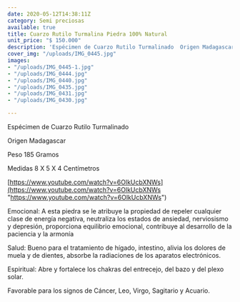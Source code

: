 ```yaml
---
date: 2020-05-12T14:38:11Z
category: Semi preciosas
available: true
title: Cuarzo Rutilo Turmalina Piedra 100% Natural
unit_price: "$ 150.000"
description: 'Espécimen de Cuarzo Rutilo Turmalinado  Origen Madagascar '
cover_img: "/uploads/IMG_0445.jpg"
images:
- "/uploads/IMG_0445-1.jpg"
- "/uploads/IMG_0444.jpg"
- "/uploads/IMG_0440.jpg"
- "/uploads/IMG_0435.jpg"
- "/uploads/IMG_0431.jpg"
- "/uploads/IMG_0430.jpg"

---
```

Espécimen de Cuarzo Rutilo Turmalinado 

Origen Madagascar 

Peso 185 Gramos 

Medidas 8 X 5 X 4 Centímetros 

 [https://www.youtube.com/watch?v=6OlkUcbXNWs](https://www.youtube.com/watch?v=6OlkUcbXNWs "https://www.youtube.com/watch?v=6OlkUcbXNWs")

Emocional: A esta piedra se le atribuye la propiedad de repeler cualquier clase de energía negativa, neutraliza los estados de ansiedad, nerviosismo y depresión, proporciona equilibrio emocional, contribuye al desarrollo de la paciencia y la armonía

Salud: Bueno para el tratamiento de hígado, intestino, alivia los dolores de muela y de dientes, absorbe la radiaciones de los aparatos electrónicos.

Espiritual: Abre y fortalece los chakras del entrecejo, del bazo y del plexo solar.

Favorable para los signos de Cáncer, Leo, Virgo, Sagitario y Acuario.